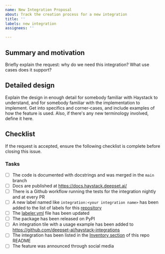 ```yaml
---
name: New Integration Proposal
about: Track the creation process for a new integration
title: ''
labels: new integration
assignees: ''

---
```


## Summary and motivation

Briefly explain the request: why do we need this integration? What use cases does it support?

## Detailed design

Explain the design in enough detail for somebody familiar with Haystack to understand, and for somebody familiar with
the implementation to implement. Get into specifics and corner-cases, and include examples of how the feature is used.
Also, if there's any new terminology involved, define it here.

## Checklist

If the request is accepted, ensure the following checklist is complete before closing this issue.

### Tasks
- [ ] The code is documented with docstrings and was merged in the `main` branch
- [ ] Docs are published at https://docs.haystack.deepset.ai/
- [ ] There is a Github workflow running the tests for the integration nightly and at every PR
- [ ] A new label named like `integration:<your integration name>` has been added to the list of labels for this [repository](https://github.com/deepset-ai/haystack-core-integrations/labels)
- [ ] The [labeler.yml](https://github.com/deepset-ai/haystack-core-integrations/blob/main/.github/labeler.yml) file has been updated
- [ ] The package has been released on PyPI
- [ ] An integration tile with a usage example has been added to https://github.com/deepset-ai/haystack-integrations
- [ ] The integration has been listed in the [Inventory section](https://github.com/deepset-ai/haystack-core-integrations#inventory) of this repo README
- [ ] The feature was announced through social media
